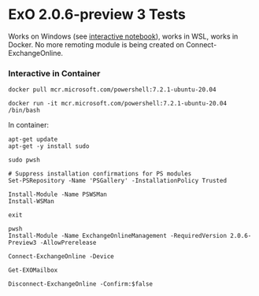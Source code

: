 # ExO 2.0.6-preview 3 Tests

Works on Windows (see [interactive notebook](ExO206tests.ipynb)), works in WSL, works in Docker.
No more remoting module is being created on Connect-ExchangeOnline.

### Interactive in Container

`docker pull mcr.microsoft.com/powershell:7.2.1-ubuntu-20.04`

`docker run -it mcr.microsoft.com/powershell:7.2.1-ubuntu-20.04 /bin/bash`

In container:

```
apt-get update
apt-get -y install sudo

sudo pwsh

# Suppress installation confirmations for PS modules
Set-PSRepository -Name 'PSGallery' -InstallationPolicy Trusted

Install-Module -Name PSWSMan
Install-WSMan

exit

pwsh
Install-Module -Name ExchangeOnlineManagement -RequiredVersion 2.0.6-Preview3 -AllowPrerelease

Connect-ExchangeOnline -Device

Get-EXOMailbox

Disconnect-ExchangeOnline -Confirm:$false
```
